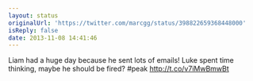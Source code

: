 ```yaml
---
layout: status
originalUrl: 'https://twitter.com/marcgg/status/398822659368448000'
isReply: false
date: 2013-11-08 14:41:46
---
```


Liam had a huge day because he sent lots of emails! Luke spent time thinking, maybe he should be fired? #peak http://t.co/v7iMwBmwBt
